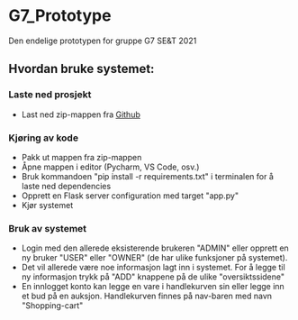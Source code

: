 # G7_Prototype
Den endelige prototypen for gruppe G7 SE&T 2021

<h2>Hvordan bruke systemet:</h2>

<h3>Laste ned prosjekt</h3>
<ul>
    <li>Last ned zip-mappen fra <a href="https://github.com/ronnywilhelmsen/G7_Prototype">Github</a></li>
</ul>

<h3>Kjøring av kode</h3>
<ul>
    <li>Pakk ut mappen fra zip-mappen</li>
    <li>Åpne mappen i editor (Pycharm, VS Code, osv.)</li>
    <li>Bruk kommandoen "pip install -r requirements.txt" i terminalen for å laste ned dependencies</li>
    <li>Opprett en Flask server configuration med target "app.py"</li>
    <li>Kjør systemet</li>
</ul>

<h3>Bruk av systemet</h3>
<ul>
    <li>Login med den allerede eksisterende brukeren 
    "ADMIN" eller opprett en ny bruker "USER" eller 
    "OWNER" (de har ulike funksjoner på systemet).
    </li>
    <li>Det vil allerede være noe informasjon lagt inn i systemet.
    For å legge til ny informasjon trykk på "ADD" knappene på de ulike "oversiktssidene"
    </li>
    <li>En innlogget konto kan legge en vare i 
    handlekurven sin eller legge inn et bud på en auksjon.
    Handlekurven finnes på nav-baren med navn "Shopping-cart"
    </li>
</ul>